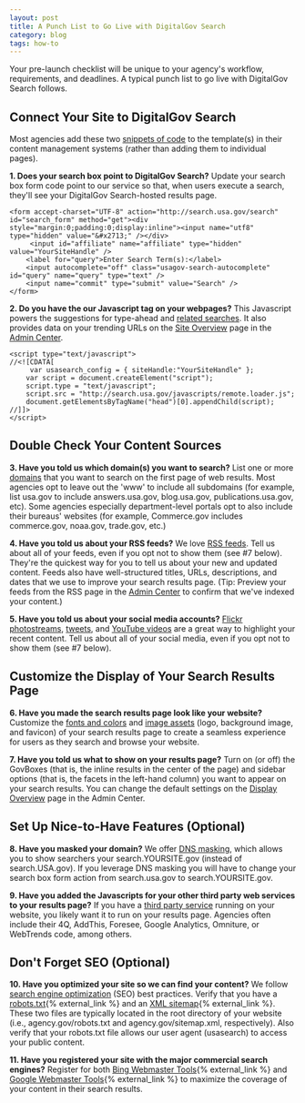 ```yaml
---
layout: post
title: A Punch List to Go Live with DigitalGov Search
category: blog
tags: how-to
---
```

Your pre-launch checklist will be unique to your agency's workflow, requirements, and deadlines. A typical punch list to go live with DigitalGov Search follows.

## Connect Your Site to DigitalGov Search

Most agencies add these two [snippets of code](/manual/code.html) to the template(s) in their content management systems (rather than adding them to individual pages).

<i class="icon-check"></i> **1. Does your search box point to DigitalGov Search?** Update your search box form code point to our service so that, when users execute a search, they'll see your DigitalGov Search-hosted results page.

	<form accept-charset="UTF-8" action="http://search.usa.gov/search" id="search_form" method="get"><div style="margin:0;padding:0;display:inline"><input name="utf8" type="hidden" value="&#x2713;" /></div>
		 <input id="affiliate" name="affiliate" type="hidden" value="YourSiteHandle" />
	 	<label for="query">Enter Search Term(s):</label>
	 	<input autocomplete="off" class="usagov-search-autocomplete" id="query" name="query" type="text" />
	 	<input name="commit" type="submit" value="Search" />
	</form>

<i class="icon-check"></i> **2. Do you have the our Javascript tag on your webpages?** This Javascript powers the suggestions for type-ahead and [related searches](/manual/display-overview.html). It also provides data on your trending URLs on the [Site Overview](/manual/site-overview.html) page in the [Admin Center](https://search.usa.gov/sites/).

	<script type="text/javascript">
	//<![CDATA[
		 var usasearch_config = { siteHandle:"YourSiteHandle" };
	 	var script = document.createElement("script");
	 	script.type = "text/javascript";
	 	script.src = "http://search.usa.gov/javascripts/remote.loader.js";
	 	document.getElementsByTagName("head")[0].appendChild(script);
	//]]>
	</script>

## Double Check Your Content Sources

<i class="icon-check"></i> **3. Have you told us which domain(s) you want to search?** List one or more [domains](/manual/domains.html) that you want to search on the first page of web results. Most agencies opt to leave out the 'www' to include all subdomains (for example, list usa.gov to include answers.usa.gov, blog.usa.gov, publications.usa.gov, etc). Some agencies especially department-level portals opt to also include their bureaus' websites (for example, Commerce.gov includes commerce.gov, noaa.gov, trade.gov, etc.)

<i class="icon-check"></i> **4. Have you told us about your RSS feeds?** We love [RSS feeds](/manual/rss.html). Tell us about all of your feeds, even if you opt not to show them (see #7 below). They're the quickest way for you to tell us about your new and updated content. Feeds also have well-structured titles, URLs, descriptions, and dates that we use to improve your search results page. (Tip: Preview your feeds from the RSS page in the [Admin Center](https://search.usa.gov/sites/) to confirm that we've indexed your content.)

<i class="icon-check"></i> **5. Have you told us about your social media accounts?** [Flickr photostreams](/manual/flickr.html), [tweets](/manual/twitter.html), and [YouTube videos](/manual/youtube.html) are a great way to highlight your recent content. Tell us about all of your social media, even if you opt not to show them (see #7 below).

## Customize the Display of Your Search Results Page

<i class="icon-check"></i> **6. Have you made the search results page look like your website?** Customize the [fonts and colors](/manual/font-colors.html) and [image assets](/manual/display-images.html) (logo, background image, and favicon) of your search results page to create a seamless experience for users as they search and browse your website.

<i class="icon-check"></i> **7. Have you told us what to show on your results page?** Turn on (or off) the GovBoxes (that is, the inline results in the center of the page) and sidebar options (that is, the facets in the left-hand column) you want to appear on your search results. You can change the default settings on the [Display Overview](/manual/display-overview.html) page in the Admin Center.

## Set Up Nice-to-Have Features (Optional)

<i class="icon-check"></i> **8. Have you masked your domain?** We offer [DNS masking](/manual/cname.html), which allows you to show searchers your search.YOURSITE.gov (instead of search.USA.gov). If you leverage DNS masking you will have to change your search box form action from search.usa.gov to search.YOURSITE.gov.

<i class="icon-check"></i> **9. Have you added the Javascripts for your other third party web services to your results page?** If you have a [third party service](/manual/third-party.html) running on your website, you likely want it to run on your results page. Agencies often include their 4Q, AddThis, Foresee, Google Analytics, Omniture, or WebTrends code, among others.

## Don't Forget SEO (Optional)

<i class="icon-check"></i> **10. Have you optimized your site so we can find your content?** We follow [search engine optimization](http://www.howto.gov/web-content/search/seo) (SEO) best practices. Verify that you have a [robots.txt](http://www.robotstxt.org){% external_link %} and an [XML sitemap](http://www.sitemaps.org){% external_link %}. These two files are typically located in the root directory of your website (i.e., agency.gov/robots.txt and agency.gov/sitemap.xml, respectively). Also verify that your robots.txt file allows our user agent (usasearch) to access your public content.

<i class="icon-check"></i> **11. Have you registered your site with the major commercial search engines?** Register for both [Bing Webmaster Tools](http://www.bing.com/toolbox/webmaster){% external_link %} and [Google Webmaster Tools](https://www.google.com/webmasters/tools/home?hl=en){% external_link %} to maximize the coverage of your content in their search results.
